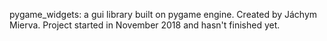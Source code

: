 pygame_widgets: a gui library built on pygame engine.
Created by Jáchym Mierva.
Project started in November 2018 and hasn't finished yet.
